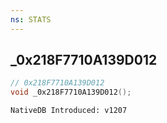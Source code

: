 ```yaml
---
ns: STATS
---
```

## _0x218F7710A139D012

```c
// 0x218F7710A139D012
void _0x218F7710A139D012();
```

```
NativeDB Introduced: v1207
```

